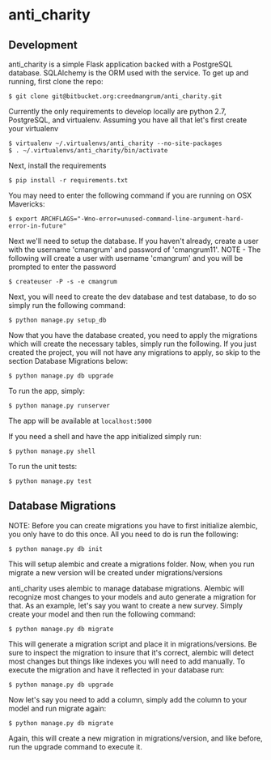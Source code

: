 # anti_charity

## Development

anti_charity is a simple Flask application backed with a PostgreSQL database.  SQLAlchemy is the ORM used with the
service.  To get up and running, first clone the repo:

    $ git clone git@bitbucket.org:creedmangrum/anti_charity.git

Currently the only requirements to develop locally are python 2.7, PostgreSQL, and virtualenv.  Assuming you have all
that let's first create your virtualenv

    $ virtualenv ~/.virtualenvs/anti_charity --no-site-packages
    $ . ~/.virtualenvs/anti_charity/bin/activate

Next, install the requirements

    $ pip install -r requirements.txt

You may need to enter the following command if you are running on OSX Mavericks:

    $ export ARCHFLAGS="-Wno-error=unused-command-line-argument-hard-error-in-future"

Next we'll need to setup the database.  If you haven't already, create a user with the username 'cmangrum' and password
of 'cmangrum11'.  NOTE - The following will create a user with username 'cmangrum' and you will be prompted to enter the
password

    $ createuser -P -s -e cmangrum

Next, you will need to create the dev database and test database, to do so simply run the following command:

    $ python manage.py setup_db

Now that you have the database created, you need to apply the migrations which will create the necessary tables, simply run the following. If you just created the project, you will not have any migrations to apply, so skip to the section Database Migrations below:

    $ python manage.py db upgrade

To run the app, simply:

    $ python manage.py runserver

The app will be available at `localhost:5000`

If you need a shell and have the app initialized simply run:

    $ python manage.py shell

To run the unit tests:

    $ python manage.py test

## Database Migrations

NOTE: Before you can create migrations you have to first initialize alembic, you only have to do this once.  All you
need to do is run the following:

    $ python manage.py db init

This will setup alembic and create a migrations folder.  Now, when you run migrate a new version will be created under
migrations/versions

anti_charity uses alembic to manage database migrations.  Alembic will recognize most changes to your models and
auto generate a migration for that.  As an example, let's say you want to create a new survey.  Simply create your model
and then run the following command:

    $ python manage.py db migrate

This will generate a migration script and place it in migrations/versions.  Be sure to inspect the migration to insure
that it's correct, alembic will detect most changes but things like indexes you will need to add manually.  To execute
the migration and have it reflected in your database run:

    $ python manage.py db upgrade

Now let's say you need to add a column, simply add the column to your model and run migrate again:

    $ python manage.py db migrate

Again, this will create a new migration in migrations/version, and like before, run the upgrade command to execute it.
